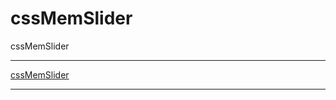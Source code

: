 # cssMemSlider
cssMemSlider


****
[cssMemSlider](https://julasweta.github.io/cssMemSlider/cssMemSlider/index.html)
****

